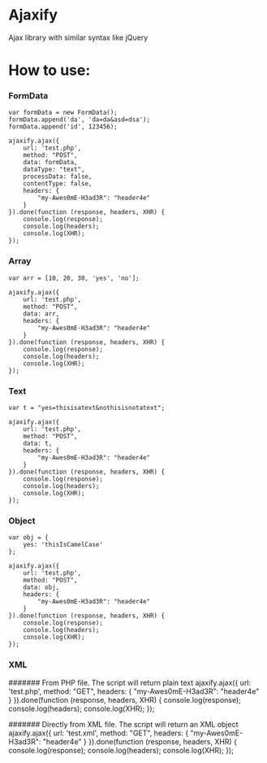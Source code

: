 # Ajaxify
Ajax library with similar syntax like jQuery

# How to use:

### FormData
    var formData = new FormData();
    formData.append('da', 'da=da&asd=dsa');
    formData.append('id', 123456);

    ajaxify.ajax({
        url: 'test.php',
        method: "POST",
        data: formData,
        dataType: "text",
        processData: false,
        contentType: false,
        headers: {
            "my-Awes0mE-H3ad3R": "header4e"
        }
    }).done(function (response, headers, XHR) {
        console.log(response);
        console.log(headers);
        console.log(XHR);
    });

### Array

    var arr = [10, 20, 30, 'yes', 'no'];

    ajaxify.ajax({
        url: 'test.php',
        method: "POST",
        data: arr,
        headers: {
            "my-Awes0mE-H3ad3R": "header4e"
        }
    }).done(function (response, headers, XHR) {
        console.log(response);
        console.log(headers);
        console.log(XHR);
    });

### Text

    var t = "yes=thisisatext&nothisisnotatext";

    ajaxify.ajax({
        url: 'test.php',
        method: "POST",
        data: t,
        headers: {
            "my-Awes0mE-H3ad3R": "header4e"
        }
    }).done(function (response, headers, XHR) {
        console.log(response);
        console.log(headers);
        console.log(XHR);
    });

### Object

    var obj = {
        yes: 'thisIsCamelCase'
    };

    ajaxify.ajax({
        url: 'test.php',
        method: "POST",
        data: obj,
        headers: {
            "my-Awes0mE-H3ad3R": "header4e"
        }
    }).done(function (response, headers, XHR) {
        console.log(response);
        console.log(headers);
        console.log(XHR);
    });


### XML

####### From PHP file. The script will return plain text
    ajaxify.ajax({
        url: 'test.php',
        method: "GET",
        headers: {
            "my-Awes0mE-H3ad3R": "header4e"
        }
    }).done(function (response, headers, XHR) {
        console.log(response);
        console.log(headers);
        console.log(XHR);
    });

####### Directly from XML file. The script will return an XML object
    ajaxify.ajax({
        url: 'test.xml',
        method: "GET",
        headers: {
            "my-Awes0mE-H3ad3R": "header4e"
        }
    }).done(function (response, headers, XHR) {
        console.log(response);
        console.log(headers);
        console.log(XHR);
    });

